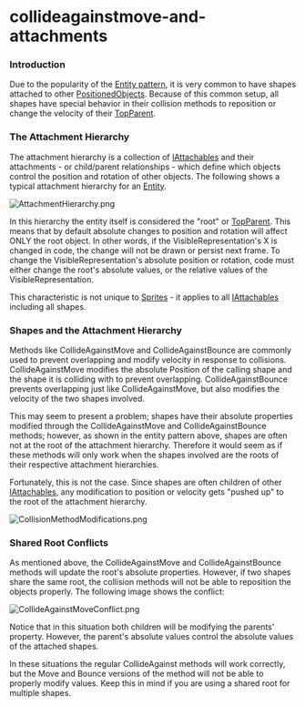 # collideagainstmove-and-attachments

### Introduction

Due to the popularity of the [Entity pattern](../../../../../../frb/docs/index.php), it is very common to have shapes attached to other [PositionedObjects](../../../../../../frb/docs/index.php). Because of this common setup, all shapes have special behavior in their collision methods to reposition or change the velocity of their [TopParent](../../../../../../frb/docs/index.php).

### The Attachment Hierarchy

The attachment hierarchy is a collection of [IAttachables](../../../../../../frb/docs/index.php) and their attachments - or child/parent relationships - which define which objects control the position and rotation of other objects. The following shows a typical attachment hierarchy for an [Entity](../../../../../../frb/docs/index.php).

![AttachmentHierarchy.png](../../../../../../media/migrated\_media-AttachmentHierarchy.png)

In this hierarchy the entity itself is considered the "root" or [TopParent](../../../../../../frb/docs/index.php). This means that by default absolute changes to position and rotation will affect ONLY the root object. In other words, if the VisibleRepresentation's X is changed in code, the change will not be drawn or persist next frame. To change the VisibleRepresentation's absolute position or rotation, code must either change the root's absolute values, or the relative values of the VisibleRepresentation.

This characteristic is not unique to [Sprites](../../../../../../frb/docs/index.php) - it applies to all [IAttachables](../../../../../../frb/docs/index.php) including all shapes.

### Shapes and the Attachment Hierarchy

Methods like CollideAgainstMove and CollideAgainstBounce are commonly used to prevent overlapping and modify velocity in response to collisions. CollideAgainstMove modifies the absolute Position of the calling shape and the shape it is colliding with to prevent overlapping. CollideAgainstBounce prevents overlapping just like CollideAgainstMove, but also modifies the velocity of the two shapes involved.

This may seem to present a problem; shapes have their absolute properties modified through the CollideAgainstMove and CollideAgainstBounce methods; however, as shown in the entity pattern above, shapes are often not at the root of the attachment hierarchy. Therefore it would seem as if these methods will only work when the shapes involved are the roots of their respective attachment hierarchies.

Fortunately, this is not the case. Since shapes are often children of other [IAttachables](../../../../../../frb/docs/index.php), any modification to position or velocity gets "pushed up" to the root of the attachment hierarchy.

![CollisionMethodModifications.png](../../../../../../media/migrated\_media-CollisionMethodModifications.png)

### Shared Root Conflicts

As mentioned above, the CollideAgainstMove and CollideAgainstBounce methods will update the root's absolute properties. However, if two shapes share the same root, the collision methods will not be able to reposition the objects properly. The following image shows the conflict:

![CollideAgainstMoveConflict.png](../../../../../../media/migrated\_media-CollideAgainstMoveConflict.png)

Notice that in this situation both children will be modifying the parents' property. However, the parent's absolute values control the absolute values of the attached shapes.

In these situations the regular CollideAgainst methods will work correctly, but the Move and Bounce versions of the method will not be able to properly modify values. Keep this in mind if you are using a shared root for multiple shapes.
